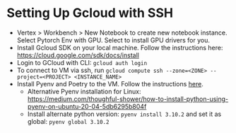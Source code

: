 # Setting Up Gcloud with SSH

- Vertex > Workbench > New Notebook to create new notebook instance. Select Pytorch Env with GPU. Select to install GPU drivers for you.
- Install Gcloud SDK on your local machine. Follow the instructions here: https://cloud.google.com/sdk/docs/install
- Login to GCloud with CLI: `gcloud auth login`
- To connect to VM via ssh, run `gcloud compute ssh --zone=<ZONE> --project=<PROJECT> <INSTANCE_NAME>`
- Install Pyenv and Poetry to the VM. Follow the instructions [here](https://github.com/dqmis/code_academy_ai_course).
  - Alternative Pyenv installation for Linux: https://medium.com/thoughful-shower/how-to-install-python-using-pyenv-on-ubuntu-20-04-5db6295b804f
  - Install alternate python version: `pyenv install 3.10.2` and set it as global: `pyenv global 3.10.2`
